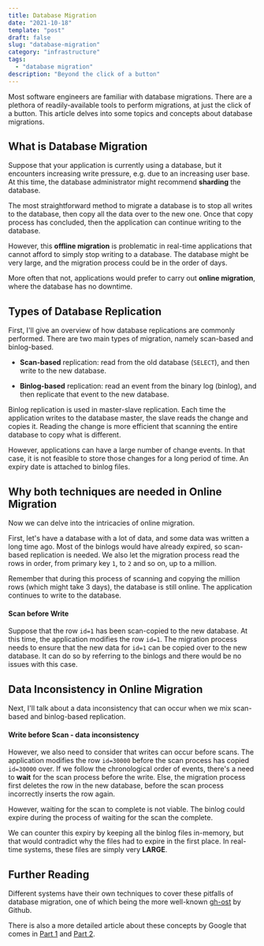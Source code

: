 ```yaml
---
title: Database Migration
date: "2021-10-18"
template: "post"
draft: false
slug: "database-migration"
category: "infrastructure"
tags:
  - "database migration"
description: "Beyond the click of a button"
---
```


Most software engineers are familiar with database migrations. There are a plethora of readily-available tools to perform migrations, at just the click of a button. This article delves into some topics and concepts about database migrations.

## What is Database Migration

Suppose that your application is currently using a database, but it encounters increasing write pressure, e.g. due to an increasing user base. At this time, the database administrator might recommend **sharding** the database.

The most straightforward method to migrate a database is to stop all writes to the database, then copy all the data over to the new one. Once that copy process has concluded, then the application can continue writing to the database. 

However, this **offline migration** is problematic in real-time applications that cannot afford to simply stop writing to a database. The database might be very large, and the migration process could be in the order of days.

More often that not, applications would prefer to carry out **online migration**, where the database has no downtime.

## Types of Database Replication

First, I'll give an overview of how database replications are commonly performed. There are two main types of migration, namely scan-based and binlog-based.

- **Scan-based** replication: read from the old database (`SELECT`), and then write to the new database.

- **Binlog-based** replication: read an event from the binary log (binlog), and then replicate that event to the new database. 

Binlog replication is used in master-slave replication. Each time the application writes to the database master, the slave reads the change and copies it. Reading the change is more efficient that scanning the entire database to copy what is different. 

However, applications can have a large number of change events. In that case, it is not feasible to store those changes for a long period of time. An expiry date is attached to binlog files.

## Why both techniques are needed in Online Migration

Now we can delve into the intricacies of online migration.

First, let's have a database with a lot of data, and some data was written a long time ago. Most of the binlogs would have already expired, so scan-based replication is needed. We also let the migration process read the rows in order, from primary key `1`, to `2` and so on, up to a million.

Remember that during this process of scanning and copying the million rows (which might take 3 days), the database is still online. The application continues to write to the database. 

#### Scan before Write

Suppose that the row `id=1` has been scan-copied to the new database. At this time, the application modifies the row `id=1`. The migration process needs to ensure that the new data for `id=1` can be copied over to the new database. It can do so by referring to the binlogs and there would be no issues with this case.

## Data Inconsistency in Online Migration

Next, I'll talk about a data inconsistency that can occur when we mix scan-based and binlog-based replication.

#### Write before Scan - data inconsistency

However, we also need to consider that writes can occur before scans. The application modifies the row `id=30000` before the scan process has copied `id=30000` over. If we follow the chronological order of events, there's a need to **wait** for the scan process before the write. Else, the migration process first deletes the row in the new database, before the scan process incorrectly inserts the row again.

However, waiting for the scan to complete is not viable. The binlog could expire during the process of waiting for the scan the complete. 

We can counter this expiry by keeping all the binlog files in-memory, but that would contradict why the files had to expire in the first place. In real-time systems, these files are simply very **LARGE**.

## Further Reading

Different systems have their own techniques to cover these pitfalls of database migration, one of which being the more well-known [gh-ost](https://github.com/github/gh-ost) by Github.

There is also a more detailed article about these concepts by Google that comes in [Part 1](https://cloud.google.com/architecture/database-migration-concepts-principles-part-1) and [Part 2](https://cloud.google.com/architecture/database-migration-concepts-principles-part-2).